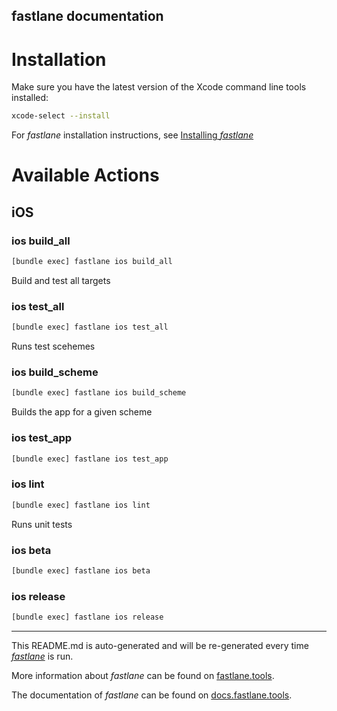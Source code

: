 fastlane documentation
----

# Installation

Make sure you have the latest version of the Xcode command line tools installed:

```sh
xcode-select --install
```

For _fastlane_ installation instructions, see [Installing _fastlane_](https://docs.fastlane.tools/#installing-fastlane)

# Available Actions

## iOS

### ios build_all

```sh
[bundle exec] fastlane ios build_all
```

Build and test all targets

### ios test_all

```sh
[bundle exec] fastlane ios test_all
```

Runs test scehemes

### ios build_scheme

```sh
[bundle exec] fastlane ios build_scheme
```

Builds the app for a given scheme

### ios test_app

```sh
[bundle exec] fastlane ios test_app
```



### ios lint

```sh
[bundle exec] fastlane ios lint
```

Runs unit tests

### ios beta

```sh
[bundle exec] fastlane ios beta
```



### ios release

```sh
[bundle exec] fastlane ios release
```



----

This README.md is auto-generated and will be re-generated every time [_fastlane_](https://fastlane.tools) is run.

More information about _fastlane_ can be found on [fastlane.tools](https://fastlane.tools).

The documentation of _fastlane_ can be found on [docs.fastlane.tools](https://docs.fastlane.tools).
